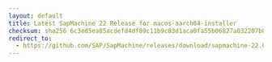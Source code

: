 ```yaml
---
layout: default
title: Latest SapMachine 22 Release for macos-aarch64-installer
checksum: sha256 6c3ed5ea85acdefd4df89c11b9c83d1aca0fa55b06827a032207b00ba403b67c
redirect_to:
  - https://github.com/SAP/SapMachine/releases/download/sapmachine-22.0.2/sapmachine-jre-22.0.2_macos-aarch64_bin.dmg
---
```

